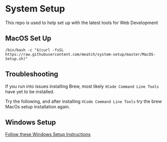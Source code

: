 # System Setup
This repo is used to help set up with the latest tools for Web Development

## MacOS Set Up

```
/bin/bash -c "$(curl -fsSL https://raw.githubusercontent.com/meatch/system-setup/master/MacOS-Setup.sh)"
```

## Troubleshooting

If you run into issues installing Brew, most likely `XCode Command Line Tools` have yet to be installed.

Try the following, and after installing `XCode Command Line Tools` try the brew MacOs setup installation again.


## Windows Setup

[Follow these Windows Setup Instructions](Windows-Setup.md)
